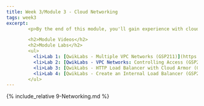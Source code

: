 ```yaml
---
title: Week 3/Module 3 - Cloud Networking
tags: week3
excerpt: 
        <p>By the end of this module, you'll gain experience with cloud networking, virtual private clouds, and IP addressing.</p>

        <h2>Module Videos</h2>
        <h2>Module Labs</h2>
        <ul>
          <li>Lab 1: [QwikLabs - Multiple VPC Networks (GSP211)](https://run.qwiklabs.com/focuses/1230?parent=catalog)</li>
          <li>Lab 2: [QwikLabs - VPC Networks: Controlling Access (GSP213)](https://run.qwiklabs.com/focuses/1231?parent=catalog)</li>
          <li>Lab 3: [QwikLabs - HTTP Load Balancer with Cloud Armor (GSP215)](https://run.qwiklabs.com/focuses/1232?parent=catalog)</li>
          <li>Lab 4: [QwikLabs - Create an Internal Load Balancer (GSP216)](https://run.qwiklabs.com/focuses/1250?parent=catalog)</li>
        </ul>
---  
```


{% include_relative 9-Networking.md %}